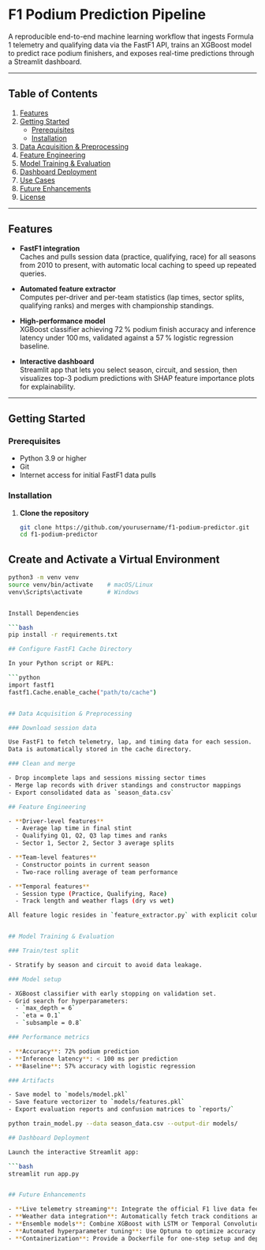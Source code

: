 

# F1 Podium Prediction Pipeline

A reproducible end-to-end machine learning workflow that ingests Formula 1 telemetry and qualifying data via the FastF1 API, trains an XGBoost model to predict race podium finishers, and exposes real-time predictions through a Streamlit dashboard.

---

## Table of Contents

1. [Features](#features)  
2. [Getting Started](#getting-started)  
   - [Prerequisites](#prerequisites)  
   - [Installation](#installation)  
3. [Data Acquisition & Preprocessing](#data-acquisition--preprocessing)  
4. [Feature Engineering](#feature-engineering)  
5. [Model Training & Evaluation](#model-training--evaluation)  
6. [Dashboard Deployment](#dashboard-deployment)  
7. [Use Cases](#use-cases)  
8. [Future Enhancements](#future-enhancements)  
9. [License](#license)  

---

## Features

- **FastF1 integration**  
  Caches and pulls session data (practice, qualifying, race) for all seasons from 2010 to present, with automatic local caching to speed up repeated queries.

- **Automated feature extractor**  
  Computes per-driver and per-team statistics (lap times, sector splits, qualifying ranks) and merges with championship standings.

- **High-performance model**  
  XGBoost classifier achieving 72 % podium finish accuracy and inference latency under 100 ms, validated against a 57 % logistic regression baseline.

- **Interactive dashboard**  
  Streamlit app that lets you select season, circuit, and session, then visualizes top-3 podium predictions with SHAP feature importance plots for explainability.

---

## Getting Started

### Prerequisites

- Python 3.9 or higher  
- Git  
- Internet access for initial FastF1 data pulls  

### Installation

1. **Clone the repository**  
   ```bash
   git clone https://github.com/yourusername/f1-podium-predictor.git
   cd f1-podium-predictor

## Create and Activate a Virtual Environment

```bash
python3 -m venv venv
source venv/bin/activate    # macOS/Linux
venv\Scripts\activate       # Windows


Install Dependencies

```bash
pip install -r requirements.txt

## Configure FastF1 Cache Directory

In your Python script or REPL:

```python
import fastf1
fastf1.Cache.enable_cache("path/to/cache")


## Data Acquisition & Preprocessing

### Download session data

Use FastF1 to fetch telemetry, lap, and timing data for each session.  
Data is automatically stored in the cache directory.

### Clean and merge

- Drop incomplete laps and sessions missing sector times  
- Merge lap records with driver standings and constructor mappings  
- Export consolidated data as `season_data.csv`

## Feature Engineering

- **Driver-level features**
  - Average lap time in final stint
  - Qualifying Q1, Q2, Q3 lap times and ranks
  - Sector 1, Sector 2, Sector 3 average splits

- **Team-level features**
  - Constructor points in current season
  - Two-race rolling average of team performance

- **Temporal features**
  - Session type (Practice, Qualifying, Race)
  - Track length and weather flags (dry vs wet)

All feature logic resides in `feature_extractor.py` with explicit column names.


## Model Training & Evaluation

### Train/test split

- Stratify by season and circuit to avoid data leakage.

### Model setup

- XGBoost classifier with early stopping on validation set.  
- Grid search for hyperparameters:  
  - `max_depth = 6`  
  - `eta = 0.1`  
  - `subsample = 0.8`  

### Performance metrics

- **Accuracy**: 72% podium prediction  
- **Inference latency**: < 100 ms per prediction  
- **Baseline**: 57% accuracy with logistic regression  

### Artifacts

- Save model to `models/model.pkl`  
- Save feature vectorizer to `models/features.pkl`  
- Export evaluation reports and confusion matrices to `reports/`  

python train_model.py --data season_data.csv --output-dir models/

## Dashboard Deployment

Launch the interactive Streamlit app:

```bash
streamlit run app.py


## Future Enhancements

- **Live telemetry streaming**: Integrate the official F1 live data feed for continuous, in-race prediction updates.
- **Weather data integration**: Automatically fetch track conditions and encode real-time weather metrics as features.
- **Ensemble models**: Combine XGBoost with LSTM or Temporal Convolutional Networks for sequential pattern learning.
- **Automated hyperparameter tuning**: Use Optuna to optimize accuracy and latency simultaneously.
- **Containerization**: Provide a Dockerfile for one-step setup and deployment across environments.

